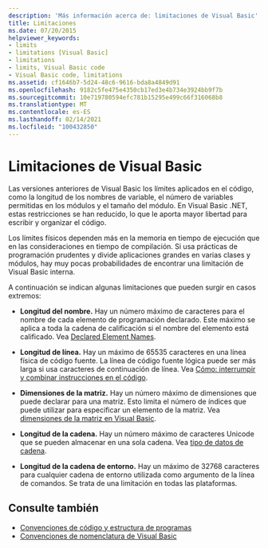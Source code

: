 ```yaml
---
description: 'Más información acerca de: limitaciones de Visual Basic'
title: Limitaciones
ms.date: 07/20/2015
helpviewer_keywords:
- limits
- limitations [Visual Basic]
- limitations
- limits, Visual Basic code
- Visual Basic code, limitations
ms.assetid: cf1646b7-5d24-48c6-9616-bda8a4849d91
ms.openlocfilehash: 9182c5fe475e4350cb17ed3e4b734e3924bb9f7b
ms.sourcegitcommit: 10e719780594efc781b15295e499c66f316068b8
ms.translationtype: MT
ms.contentlocale: es-ES
ms.lasthandoff: 02/14/2021
ms.locfileid: "100432850"
---
```

# <a name="visual-basic-limitations"></a>Limitaciones de Visual Basic

Las versiones anteriores de Visual Basic los límites aplicados en el código, como la longitud de los nombres de variable, el número de variables permitidas en los módulos y el tamaño del módulo. En Visual Basic .NET, estas restricciones se han reducido, lo que le aporta mayor libertad para escribir y organizar el código.  
  
 Los límites físicos dependen más en la memoria en tiempo de ejecución que en las consideraciones en tiempo de compilación. Si usa prácticas de programación prudentes y divide aplicaciones grandes en varias clases y módulos, hay muy pocas probabilidades de encontrar una limitación de Visual Basic interna.  
  
 A continuación se indican algunas limitaciones que pueden surgir en casos extremos:  
  
- **Longitud del nombre.** Hay un número máximo de caracteres para el nombre de cada elemento de programación declarado. Este máximo se aplica a toda la cadena de calificación si el nombre del elemento está calificado. Vea [Declared Element Names](../language-features/declared-elements/declared-element-names.md).  
  
- **Longitud de línea.** Hay un máximo de 65535 caracteres en una línea física de código fuente. La línea de código fuente lógica puede ser más larga si usa caracteres de continuación de línea. Vea [Cómo: interrumpir y combinar instrucciones en el código](how-to-break-and-combine-statements-in-code.md).  
  
- **Dimensiones de la matriz.** Hay un número máximo de dimensiones que puede declarar para una matriz. Esto limita el número de índices que puede utilizar para especificar un elemento de la matriz. Vea [dimensiones de la matriz en Visual Basic](../language-features/arrays/array-dimensions.md).  
  
- **Longitud de la cadena.** Hay un número máximo de caracteres Unicode que se pueden almacenar en una sola cadena. Vea [tipo de datos de cadena](../../language-reference/data-types/string-data-type.md).  
  
- **Longitud de la cadena de entorno.** Hay un máximo de 32768 caracteres para cualquier cadena de entorno utilizada como argumento de la línea de comandos. Se trata de una limitación en todas las plataformas.  
  
## <a name="see-also"></a>Consulte también

- [Convenciones de código y estructura de programas](program-structure-and-code-conventions.md)
- [Convenciones de nomenclatura de Visual Basic](naming-conventions.md)
